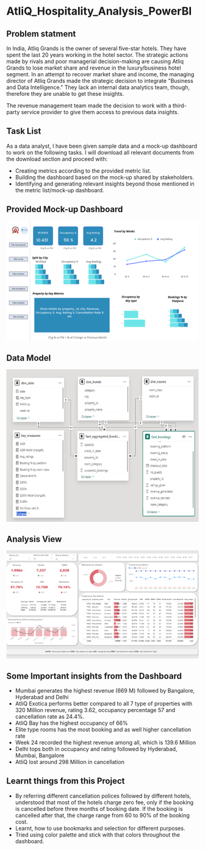 # AtliQ_Hospitality_Analysis_PowerBI
## Problem statment
In India, Atliq Grands is the owner of several five-star hotels. They have spent the last 20 years working in the hotel sector. The strategic actions made by rivals and poor managerial decision-making are causing Atliq Grands to lose market share and revenue in the luxury/business hotel segment. In an attempt to recover market share and income, the managing director of Atliq Grands made the strategic decision to integrate "Business and Data Intelligence." They lack an internal data analytics team, though, therefore they are unable to get these insights.

The revenue management team made the decision to work with a third-party service provider to give them access to previous data insights.
## Task List
As a data analyst, I have been given sample data and a mock-up dashboard to work on the following tasks. I will download all relevant documents from the download section and proceed with:

- Creating metrics according to the provided metric list.
- Building the dashboard based on the mock-up shared by stakeholders.
- Identifying and generating relevant insights beyond those mentioned in the metric list/mock-up dashboard.
 ## Provided Mock-up Dashboard
 <p align="center">
    <img src="https://github.com/d33pak943/AtliQ_Hospitality_Analysis_PowerBI/blob/main/resources/mock%20up%20dashboard_atliq%20grands.png" width="600">
</p>

 ## Data Model
 <p align="center">
    <img src='https://github.com/d33pak943/AtliQ_Hospitality_Analysis_PowerBI/blob/main/resources/Data%20Model.png' height="400">
</p>

 ## Analysis View
 <p align="center">
    <img src='https://github.com/d33pak943/AtliQ_Hospitality_Analysis_PowerBI/blob/main/resources/Dashboard.png' width="600">
</p>

 ## Some Important insights from the Dashboard
- Mumbai generates the highest revenue (669 M) followed by Bangalore, Hyderabad and Delhi
- AtliQ Exotica performs better compared to all 7 type of properties with 320 Million revenue, rating 3.62, occupancy percentage 57 and cancellation rate as 24.4%.
- AtliQ Bay has the highest occupancy of 66%
- Elite type rooms has the most booking and as well higher cancellation rate
- Week 24 recorded the highest revenue among all, which is 139.6 Million
- Delhi tops both in occupancy and rating followed by Hyderabad, Mumbai, Bangalore
- AtliQ lost around 298 Million in cancellation 

 ## Learnt things from this Project
- By referring different cancellation polices followed by different hotels, understood that most of the hotels charge zero fee, only if the booking is cancelled before three months of booking date. If the booking is cancelled after that, the charge range from 60 to 90% of the booking cost.
- Learnt, how to use bookmarks and selection for different purposes.  
- Tried using color palette and stick with that colors throughout the dashboard.
